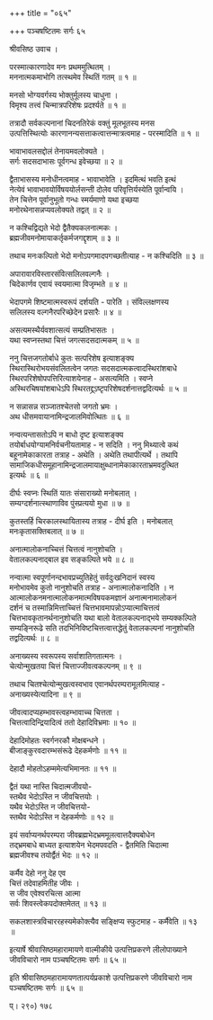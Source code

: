+++
title = "०६५"

+++
पञ्चषष्टितमः सर्गः ६५  
  
श्रीवसिष्ठ उवाच ।  
  
परस्मात्कारणादेव मनः प्रथममुत्थितम् ।  
मननात्मकमाभोगि तत्स्थमेव स्थितिं गतम् ॥ १ ॥  
  
मनसो भोग्यवर्गस्य भोक्तुर्मूलस्य चाधुना ।  
विमृश्य तत्त्वं चिन्मात्रपरिशेषः प्रदर्श्यते ॥ १ ॥  
  
तत्रादौ सर्वकल्पनानां चिदनतिरेकं वक्तुं मूलभूतस्य मनस   
उत्पत्तिस्थित्योः कारणानन्यसत्ताकत्वात्तन्मात्रत्वमाह - परस्मादिति ॥ १ ॥  
  
भावाभावलसद्दोलं तेनायमवलोक्यते ।  
सर्गः सदसदाभासः पूर्वगन्ध इवेच्छया ॥ २ ॥  
  
द्वैताभासस्य मनोधीनत्वमाह - भावाभावेति । इदमित्थं भवति इत्थं   
नेत्येवं भावाभावयोर्विषययोर्लसन्ती दोलेव परिवृत्तिर्यस्येति पूर्वान्वयि ।   
तेन चित्तेन पूर्वानुभूतो गन्धः स्मर्यमाणो यथा इच्छया   
मनोरथेनासन्नप्यवलोक्यते तद्वत् ॥ २ ॥  
  
न कश्चिद्विद्यते भेदो द्वैतैक्यकलनात्मकः ।  
ब्रह्मजीवमनोमायाकर्तृकर्मजगद्दृशाम् ॥ ३ ॥  
  
तथाच मनःकल्पितो भेदो मनोऽपगमादपगच्छतीत्याह - न कश्चिदिति ॥ ३ ॥  
  
अपारावारविस्तारसंवित्सलिलवल्गनैः ।  
चिदेकार्णव एवायं स्वयमात्मा विजृम्भते ॥ ४ ॥  
  
भेदापगमे शिष्टमात्मस्वरूपं दर्शयति - पारेति । संविल्लक्षणस्य   
सलिलस्य वल्गनैरपरिच्छेदेन प्रसारैः ॥ ४ ॥  
  
असत्यमस्थैर्यवशात्सत्यं सम्प्रतिभासतः ।  
यथा स्वप्नस्तथा चित्तं जगत्सदसदात्मकम् ॥ ५ ॥  
  
ननु चित्तजगतोर्बाधे कुतः सत्परिशेष इत्याशङ्क्य   
स्थिरास्थिरोभयसंवलितत्वेन जगतः सदसदात्मकत्वादस्थिरांशबाधे   
स्थिरपरिशेषोपपत्तिरित्याशयेनाह - असत्यमिति । स्वप्ने   
अस्थिरचिषयांशबाधेऽपि स्थिरतद्द्र्ऽष्टृपरिशेषदर्शनात्तद्वदित्यर्थः ॥ ५ ॥  
  
न सन्नासन्न सञ्जातश्चेतसो जगतो भ्रमः ।  
अथ धीसमवायानामिन्द्रजालमिवोत्थितः ॥ ६ ॥  
  
नन्वत्यन्तासतोऽपि न बाधो दृष्ट इत्याशङ्क्य   
तयोर्बाधयोग्यामनिर्वचनीयतामाह - न सदिति । ननु मिथ्यात्वे कथं   
बहूनामेकाकारता तत्राह - अथेति । अथेति तथापीत्यर्थे । तथापि   
सामाजिकधीसमूहानामिन्द्रजालमायाक्षुब्धानामेकाकारताभ्रमवदुत्थित   
इत्यर्थः ॥ ६ ॥  
  
दीर्घः स्वप्नः स्थितिं यातः संसाराख्यो मनोबलात् ।  
सम्यग्दर्शनात्स्थाणाविव पुंस्प्रत्ययो मुधा ॥ ७ ॥  
  
कुतस्तर्हि चिरकालस्थायितास्य तत्राह - दीर्घ इति । मनोबलात्   
मनःकृतासक्तिबलात् ॥ ७ ॥  
  
अनात्मालोकनाच्चित्तं चित्तत्वं नानुशोचति ।  
वेतालकल्पनाद्बाल इव सङ्कल्पिते भये ॥ ८ ॥  
  
नन्वात्मा स्वपूर्णानन्दभावप्रच्युतिहेतुं सर्वदुःखनिदानं स्वस्य   
मनोभावमेव कुतो नानुशोचति तत्राह - अनात्मालोकनादिति । न   
आत्मालोकनमनात्मालोकनमात्मविषयकमज्ञानं अनात्मनामालोकनं   
दर्शनं च तस्मान्निमित्ताच्चित्तं चित्तभावमापन्नोऽप्यात्माचित्तत्वं   
चित्तभावकृतानर्थनानुशोचति यथा बालो वेतालकल्पनाद्भये सम्यक्कल्पिते   
सम्यङ्निरूढे सति तदभिनिविष्टचित्तत्वात्तद्धेतुं वेतालकल्पनां नानुशोचति   
तद्वदित्यर्थः ॥ ८ ॥  
  
अनाख्यस्य स्वरूपस्य सर्वाशातिगतात्मनः ।  
चेत्योन्मुखतया चित्तं चित्ताज्जीवत्वकल्पनम् ॥ ९ ॥  
  
तथाच चितश्चेत्योन्मुखत्वस्वभाव एवानर्थपरम्परामूलमित्याह -   
अनाख्यस्येत्यादिना ॥ ९ ॥  
  
जीवत्वादप्यहम्भावस्त्वहम्भावाच्च चित्तता ।  
चित्तत्वादिन्द्रियादित्वं ततो देहादिविभ्रमाः ॥ १० ॥  
  
देहादिमोहतः स्वर्गनरकौ मोक्षबन्धने ।  
बीजाङ्कुरवदारम्भसंरूढे देहकर्मणोः ॥ ११ ॥  
  
देहादौ मोहतोऽहम्ममेत्यभिमानतः ॥ ११ ॥  
  
द्वैतं यथा नास्ति चिदात्मजीवयो-  
स्तथैव भेदोऽस्ति न जीवचित्तयोः ।  
यथैव भेदोऽस्ति न जीवचित्तयो-  
स्तथैव भेदोऽस्ति न देहकर्मणोः ॥ १२ ॥  
  
इयं सर्वाप्यनर्थपरम्परा जीवब्रह्मभेदभ्रममूलत्वात्तदैक्यबोधेन   
तद्भ्रमबाधे बाध्यत इत्याशयेन भेदमपवदति - द्वैतमिति चिदात्मा   
ब्रह्मजीवश्च तयोर्द्वैतं भेदः ॥ १२ ॥  
  
कर्मैव देहो ननु देह एव   
चित्तं तदेवाहमितीह जीवः ।  
स जीव एवेश्वरचित्स आत्मा   
सर्वः शिवस्त्वेकपदोक्तमेतत् ॥ १३ ॥  
  
सकलशास्त्रविचाररहस्यमेकोक्त्यैव सङ्क्षिप्य स्फुटमाह - कर्मैवेति ॥ १३   
॥  
  
इत्यार्षे श्रीवासिष्ठमहारामायणे वाल्मीकीये उत्पत्तिप्रकरणे लीलोपाख्याने   
जीवविचारो नाम पञ्चषष्टितमः सर्गः ॥ ६५ ॥  
  
इति श्रीवासिष्ठमहारामायणतात्पर्यप्रकाशे उत्पत्तिप्रकरणे जीवविचारो नाम   
पञ्चषष्टितमः सर्गः ॥ ६५ ॥  
  
  
प्। २९०) १७८  
  